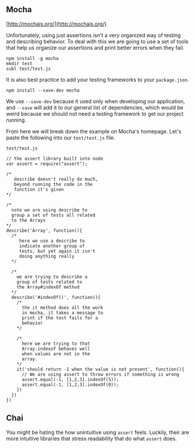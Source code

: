 ## Mocha

[http://mochajs.org/](http://mochajs.org/)

Unfortunately, using just assertions isn't a very organized way of testing and describing behavior. To deal with this we are going to use a set of tools that  help us organize our assertions and print better errors when they fail.



```
npm install -g mocha
mkdir test
subl test/test.js
```
It is also best practice to add your testing frameworks to your `package.json`.

```
npm install --save-dev mocha
```

We use `--save-dev` because it used only when developing our application, and `--save` will add it to our general list of dependencies, which would be weird because we should not need a testing framework to get our project running.

From here we will break down the example on Mocha's homepage. Let's paste the following into our `test/test.js` file.

`test/test.js`

```
// the assert library built into node
var assert = require("assert");

/*
   describe doesn't really do much,
   beyond running the code in the 
   function it's given
*/

/* 
  note we are using describe to
  group a set of tests all related
  to the Arrays
*/
describe('Array', function(){
  /*
     here we use a describe to
     indicate another group of 
     tests, but yet again it isn't
     doing anything really
  */

  /* 
    we are trying to describe a
    group of tests related to
    the Array#indexOf method
  */
  describe('#indexOf()', function(){
    /*
      the it method does all the work
      in mocha, it takes a message to 
      print if the test fails for a
      behavior
    */

    /* 
      here we are trying to that
      Array.indexof behaves well
      when values are not in the
      array.
    */
    it('should return -1 when the value is not present', function(){
      // We are using assert to throw errors if something is wrong
      assert.equal(-1, [1,2,3].indexOf(5));
      assert.equal(-1, [1,2,3].indexOf(0));
    })
  })
})
```



## Chai

You might be hating the how unintuitive using `assert` feels. Luckily, their are more intuitive libraries that stress readability that do what `assert` does.


